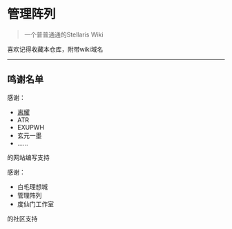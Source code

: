 
管理阵列
=======

> 一个普普通通的Stellaris Wiki

喜欢记得收藏本仓库，附带wiki域名

-------

鸣谢名单
-------

感谢：
* [离耀](https://github.com/LEFTFlamelight)
* ATR
* EXUPWH
* 玄元一墨
* ……

的网站编写支持  

感谢：
* 白毛理想城
* 管理阵列
* 度仙门工作室

的社区支持
